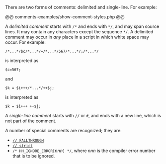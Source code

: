 There are two forms of comments: delimited and single-line.  For example:

@@ comments-examples/show-comment-styles.php @@

A *delimited comment* starts with `/*` and ends with `*/`, and may span source lines. It may contain any characters except
the sequence `*/`. A delimited comment may occur in *any* place in a script in which white space may occur. For example:

```Hack
/*...*/$c/*...*/=/*...*/567/*...*/;/*...*/
```

is interpreted as

```Hack
$c=567;
```

and

```Hack
$k = $i+++/*...*/++$j;
```

is interpreted as

```Hack
$k = $i+++ ++$j;
```

A *single-line comment* starts with `//` or `#`, and ends with a new line, which is not part of the comment.

A number of special comments are recognized; they are:
* [`// FALLTHROUGH`](../statements/switch.md)
* [`// strict`](program-structure.md)
* `/* HH_IGNORE_ERROR[`*nnn*`] */`, where *nnn* is the compiler error number that is to be ignored.
